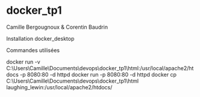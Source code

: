 # docker_tp1

Camille Bergougnoux & Corentin Baudrin

Installation docker_desktop

Commandes utilisées

docker run -v C:\Users\Camille\Documents\devops\docker_tp1\html:/usr/local/apache2/htdocs -p 8080:80 -d httpd 
docker run -p 8080:80 -d httpd 
docker cp C:\Users\Camille\Documents\devops\docker_tp1\html laughing_lewin:/usr/local/apache2/htdocs/ 
